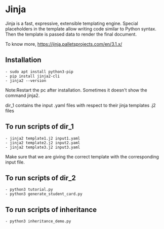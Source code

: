 # Jinja
Jinja is a fast, expressive, extensible templating engine. Special placeholders in the template allow writing code similar to Python syntax. Then the template is passed data to render the final document.

To know more, https://jinja.palletsprojects.com/en/3.1.x/

## Installation
    - sudo apt install python3-pip  
    - pip install jinja2-cli
    - jinja2 --version
Note:Restart the pc after installation. Sometimes it doesn't show the command jinja2. 

dir_1 contains the input .yaml files with respect to their jinja templates .j2 files
## To run scripts of dir_1
    - jinja2 template1.j2 input1.yaml  
    - jinja2 template2.j2 input2.yaml  
    - jinja2 template3.j2 input3.yaml  
Make sure that we are giving the correct template with the corresponding input file.

## To run scripts of dir_2
    - python3 tutorial.py
    - python3 generate_student_card.py

## To run scripts of inheritance
    - python3 inheritance_demo.py